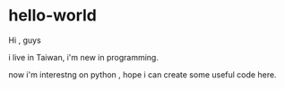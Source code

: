 # hello-world

Hi , guys

i live in Taiwan, i'm new in programming.

now i'm interestng on python , hope i can create some useful code here.
